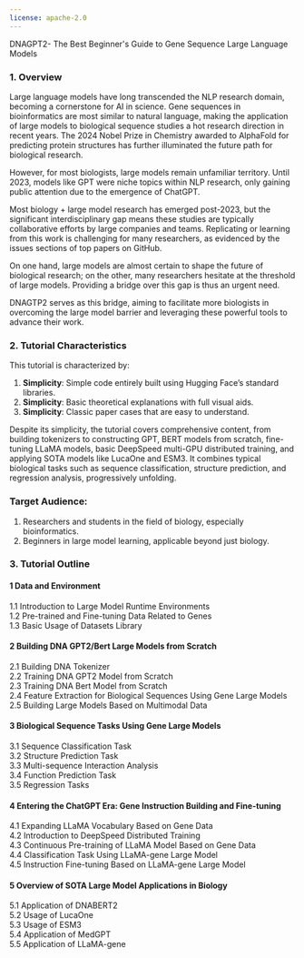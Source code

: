 ```yaml
---
license: apache-2.0
---
```

DNAGPT2- The Best Beginner's Guide to Gene Sequence Large Language Models

### 1. Overview
Large language models have long transcended the NLP research domain, becoming a cornerstone for AI in science. Gene sequences in bioinformatics are most similar to natural language, making the application of large models to biological sequence studies a hot research direction in recent years. The 2024 Nobel Prize in Chemistry awarded to AlphaFold for predicting protein structures has further illuminated the future path for biological research.

However, for most biologists, large models remain unfamiliar territory. Until 2023, models like GPT were niche topics within NLP research, only gaining public attention due to the emergence of ChatGPT.

Most biology + large model research has emerged post-2023, but the significant interdisciplinary gap means these studies are typically collaborative efforts by large companies and teams. Replicating or learning from this work is challenging for many researchers, as evidenced by the issues sections of top papers on GitHub.

On one hand, large models are almost certain to shape the future of biological research; on the other, many researchers hesitate at the threshold of large models. Providing a bridge over this gap is thus an urgent need.

DNAGTP2 serves as this bridge, aiming to facilitate more biologists in overcoming the large model barrier and leveraging these powerful tools to advance their work.

### 2. Tutorial Characteristics
This tutorial is characterized by:

1. **Simplicity**: Simple code entirely built using Hugging Face’s standard libraries.
2. **Simplicity**: Basic theoretical explanations with full visual aids.
3. **Simplicity**: Classic paper cases that are easy to understand.

Despite its simplicity, the tutorial covers comprehensive content, from building tokenizers to constructing GPT, BERT models from scratch, fine-tuning LLaMA models, basic DeepSpeed multi-GPU distributed training, and applying SOTA models like LucaOne and ESM3. It combines typical biological tasks such as sequence classification, structure prediction, and regression analysis, progressively unfolding.

### Target Audience:
1. Researchers and students in the field of biology, especially bioinformatics.
2. Beginners in large model learning, applicable beyond just biology.

### 3. Tutorial Outline
#### 1 Data and Environment
1.1 Introduction to Large Model Runtime Environments  
1.2 Pre-trained and Fine-tuning Data Related to Genes  
1.3 Basic Usage of Datasets Library  

#### 2 Building DNA GPT2/Bert Large Models from Scratch
2.1 Building DNA Tokenizer  
2.2 Training DNA GPT2 Model from Scratch  
2.3 Training DNA Bert Model from Scratch  
2.4 Feature Extraction for Biological Sequences Using Gene Large Models  
2.5 Building Large Models Based on Multimodal Data  

#### 3 Biological Sequence Tasks Using Gene Large Models
3.1 Sequence Classification Task  
3.2 Structure Prediction Task  
3.3 Multi-sequence Interaction Analysis  
3.4 Function Prediction Task  
3.5 Regression Tasks  

#### 4 Entering the ChatGPT Era: Gene Instruction Building and Fine-tuning
4.1 Expanding LLaMA Vocabulary Based on Gene Data  
4.2 Introduction to DeepSpeed Distributed Training  
4.3 Continuous Pre-training of LLaMA Model Based on Gene Data  
4.4 Classification Task Using LLaMA-gene Large Model  
4.5 Instruction Fine-tuning Based on LLaMA-gene Large Model  

#### 5 Overview of SOTA Large Model Applications in Biology
5.1 Application of DNABERT2  
5.2 Usage of LucaOne  
5.3 Usage of ESM3  
5.4 Application of MedGPT  
5.5 Application of LLaMA-gene
